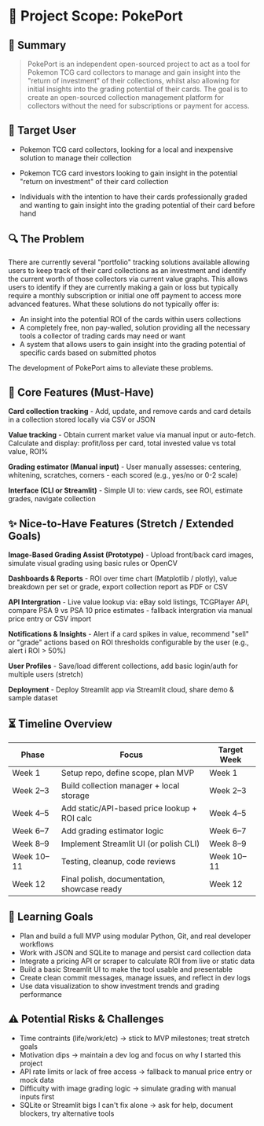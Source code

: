 # 📌 Project Scope: PokePort

## 🧠 Summary

>PokePort is an independent open-sourced project to act as a tool for Pokemon TCG card collectors to manage and gain insight into the "return of investment" of their collections, whilst also allowing for initial insights into the grading potential of their cards. The goal is to create an open-sourced collection management platform for collectors without the need for subscriptions or payment for access. 


## 👤 Target User

- Pokemon TCG card collectors, looking for a local and inexpensive solution to manage their collection

- Pokemon TCG card investors looking to gain insight in the potential "return on investment" of their card collection

- Individuals with the intention to have their cards professionally graded and wanting to gain insight into the grading potential of their card before hand


## 🔍 The Problem

There are currently several "portfolio" tracking solutions available allowing users to keep track of their card collections as an investment and identify the current worth of those collectors via current value graphs. This allows users to identify if they are currently making a gain or loss but typically require a monthly subscription or initial one off payment to access more advanced features. What these solutions do not typically offer is:

- An insight into the potential ROI of the cards within users collections
- A completely free, non pay-walled, solution providing all the necessary tools a collector of trading cards may need or want
- A system that allows users to gain insight into the grading potential of specific cards based on submitted photos 

The development of PokePort aims to alleviate these problems. 

## 🧱 Core Features (Must-Have)

**Card collection tracking** - Add, update, and remove cards and card details in a collection stored locally via CSV or JSON

**Value tracking** - Obtain current market value via manual input or auto-fetch. Calculate and display: profit/loss per card, total invested value vs total value, ROI%

**Grading estimator (Manual input)** - User manually assesses: centering, whitening, scratches, corners - each scored (e.g., yes/no or 0-2 scale)

**Interface (CLI or Streamlit)** - Simple UI to: view cards, see ROI, estimate grades, navigate collection

## ✨ Nice-to-Have Features (Stretch / Extended Goals)

**Image-Based Grading Assist (Prototype)** - Upload front/back card images, simulate visual grading using basic rules or OpenCV

**Dashboards & Reports** - ROI over time chart (Matplotlib / plotly), value breakdown per set or grade, export collection report as PDF or CSV

**API Intergration** - Live value lookup via: eBay sold listings, TCGPlayer API, compare PSA 9 vs PSA 10 price estimates - fallback intergration via manual price entry or CSV import

**Notifications & Insights** - Alert if a card spikes in value, recommend "sell" or "grade" actions based on ROI thresholds configurable by the user (e.g., alert i ROI > 50%)

**User Profiles** - Save/load different collections, add basic login/auth for multiple users (stretch)

**Deployment** - Deploy Streamlit app via Streamlit cloud, share demo & sample dataset

## ⏳ Timeline Overview
| Phase            | Focus                                        | Target Week |
|------------------|----------------------------------------------|-------------|
| Week 1           | Setup repo, define scope, plan MVP           | Week 1      |
| Week 2–3         | Build collection manager + local storage     | Week 2–3    |
| Week 4–5         | Add static/API-based price lookup + ROI calc | Week 4–5    |
| Week 6–7         | Add grading estimator logic                  | Week 6–7    |
| Week 8–9         | Implement Streamlit UI (or polish CLI)       | Week 8–9    |
| Week 10–11       | Testing, cleanup, code reviews               | Week 10–11  |
| Week 12          | Final polish, documentation, showcase ready  | Week 12     |

## 🎯 Learning Goals
- Plan and build a full MVP using modular Python, Git, and real developer workflows
- Work with JSON and SQLite to manage and persist card collection data
- Integrate a pricing API or scraper to calculate ROI from live or static data
- Build a basic Streamlit UI to make the tool usable and presentable
- Create clean commit messages, manage issues, and reflect in dev logs
- Use data visualization to show investment trends and grading performance

## ⚠️ Potential Risks & Challenges 
- Time contraints (life/work/etc) → stick to MVP milestones; treat stretch goals
- Motivation dips → maintain a dev log and focus on why I started this project 
- API rate limits or lack of free access → fallback to manual price entry or mock data 
- Difficulty with image grading logic → simulate grading with manual inputs first 
- SQLite or Streamlit bigs I can't fix alone → ask for help, document blockers, try alternative tools

